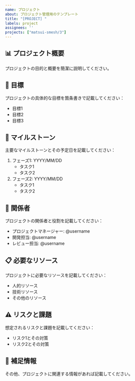 ```yaml
---
name: プロジェクト
about: プロジェクト管理用のテンプレート
title: "[PROJECT] "
labels: project
assignees: ''
projects: ["matsui-smesh/3"]
---
```


## 📊 プロジェクト概要
プロジェクトの目的と概要を簡潔に説明してください。

## 🎯 目標
プロジェクトの具体的な目標を箇条書きで記載してください：
- 目標1
- 目標2
- 目標3

## 📅 マイルストーン
主要なマイルストーンとその予定日を記載してください：
1. フェーズ1: YYYY/MM/DD
   - タスク1
   - タスク2
2. フェーズ2: YYYY/MM/DD
   - タスク1
   - タスク2

## 👥 関係者
プロジェクトの関係者と役割を記載してください：
- プロジェクトマネージャー: @username
- 開発担当: @username
- レビュー担当: @username

## 📋 必要なリソース
プロジェクトに必要なリソースを記載してください：
- 人的リソース
- 技術リソース
- その他のリソース

## ⚠️ リスクと課題
想定されるリスクと課題を記載してください：
- リスク1とその対策
- リスク2とその対策

## 📝 補足情報
その他、プロジェクトに関連する情報があれば記載してください。
